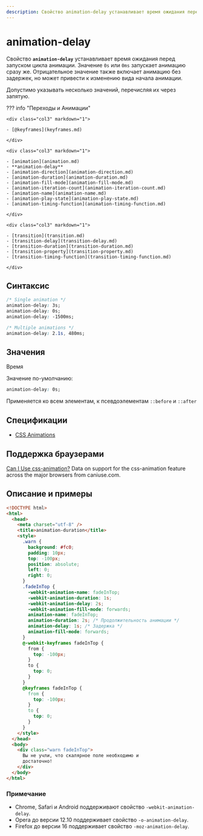 ```yaml
---
description: Свойство animation-delay устанавливает время ожидания перед запуском цикла анимации
---
```


# animation-delay

Свойство **`animation-delay`** устанавливает время ожидания перед запуском цикла анимации. Значение `0s` или `0ms` запускает анимацию сразу же. Отрицательное значение также включает анимацию без задержек, но может привести к изменению вида начала анимации.

Допустимо указывать несколько значений, перечисляя их через запятую.

??? info "Переходы и Анимации"

    <div class="col3" markdown="1">

    - [@keyframes](keyframes.md)

    </div>

    <div class="col3" markdown="1">

    - [animation](animation.md)
    - **animation-delay**
    - [animation-direction](animation-direction.md)
    - [animation-duration](animation-duration.md)
    - [animation-fill-mode](animation-fill-mode.md)
    - [animation-iteration-count](animation-iteration-count.md)
    - [animation-name](animation-name.md)
    - [animation-play-state](animation-play-state.md)
    - [animation-timing-function](animation-timing-function.md)

    </div>

    <div class="col3" markdown="1">

    - [transition](transition.md)
    - [transition-delay](transition-delay.md)
    - [transition-duration](transition-duration.md)
    - [transition-property](transition-property.md)
    - [transition-timing-function](transition-timing-function.md)

    </div>

## Синтаксис

```css
/* Single animation */
animation-delay: 3s;
animation-delay: 0s;
animation-delay: -1500ms;

/* Multiple animations */
animation-delay: 2.1s, 480ms;
```

## Значения

Время

Значение по-умолчанию:

```css
animation-delay: 0s;
```

Применяется ко всем элементам, к псевдоэлементам `::before` и `::after`

## Спецификации

- [CSS Animations](http://dev.w3.org/csswg/css-animations/#animation-delay)

## Поддержка браузерами

<p class="ciu_embed" data-feature="css-animation" data-periods="future_1,current,past_1,past_2">
  <a href="http://caniuse.com/#feat=css-animation">Can I Use css-animation?</a> Data on support for the css-animation feature across the major browsers from caniuse.com.
</p>

## Описание и примеры

```html
<!DOCTYPE html>
<html>
  <head>
    <meta charset="utf-8" />
    <title>animation-duration</title>
    <style>
      .warn {
        background: #fc0;
        padding: 10px;
        top: -100px;
        position: absolute;
        left: 0;
        right: 0;
      }
      .fadeInTop {
        -webkit-animation-name: fadeInTop;
        -webkit-animation-duration: 1s;
        -webkit-animation-delay: 2s;
        -webkit-animation-fill-mode: forwards;
        animation-name: fadeInTop;
        animation-duration: 2s; /* Продолжительность анимации */
        animation-delay: 1s; /* Задержка */
        animation-fill-mode: forwards;
      }
      @-webkit-keyframes fadeInTop {
        from {
          top: -100px;
        }
        to {
          top: 0;
        }
      }
      @keyframes fadeInTop {
        from {
          top: -100px;
        }
        to {
          top: 0;
        }
      }
    </style>
  </head>
  <body>
    <div class="warn fadeInTop">
      Вы не учли, что скалярное поле необходимо и
      достаточно!
    </div>
  </body>
</html>
```

### Примечание

- Chrome, Safari и Android поддерживают свойство `-webkit-animation-delay`.
- Opera до версии 12.10 поддерживает свойство `-o-animation-delay`.
- Firefox до версии 16 поддерживает свойство `-moz-animation-delay`.
